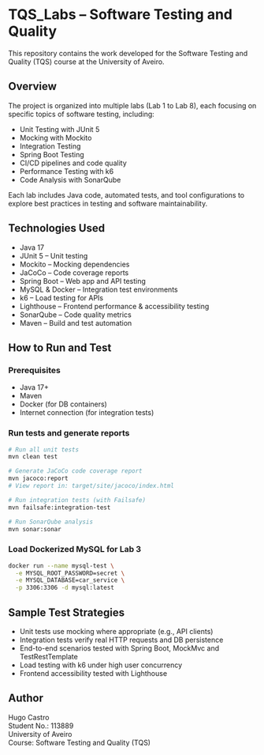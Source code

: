 # TQS_Labs – Software Testing and Quality

This repository contains the work developed for the Software Testing and Quality (TQS) course at the University of Aveiro.

## Overview

The project is organized into multiple labs (Lab 1 to Lab 8), each focusing on specific topics of software testing, including:

- Unit Testing with JUnit 5  
- Mocking with Mockito  
- Integration Testing  
- Spring Boot Testing  
- CI/CD pipelines and code quality  
- Performance Testing with k6  
- Code Analysis with SonarQube  

Each lab includes Java code, automated tests, and tool configurations to explore best practices in testing and software maintainability.

## Technologies Used

- Java 17  
- JUnit 5 – Unit testing  
- Mockito – Mocking dependencies  
- JaCoCo – Code coverage reports  
- Spring Boot – Web app and API testing  
- MySQL & Docker – Integration test environments  
- k6 – Load testing for APIs  
- Lighthouse – Frontend performance & accessibility testing  
- SonarQube – Code quality metrics  
- Maven – Build and test automation  

## How to Run and Test

### Prerequisites

- Java 17+  
- Maven  
- Docker (for DB containers)  
- Internet connection (for integration tests)  

### Run tests and generate reports

```bash
# Run all unit tests
mvn clean test

# Generate JaCoCo code coverage report
mvn jacoco:report
# View report in: target/site/jacoco/index.html

# Run integration tests (with Failsafe)
mvn failsafe:integration-test

# Run SonarQube analysis
mvn sonar:sonar
```

### Load Dockerized MySQL for Lab 3

```bash
docker run --name mysql-test \
  -e MYSQL_ROOT_PASSWORD=secret \
  -e MYSQL_DATABASE=car_service \
  -p 3306:3306 -d mysql:latest
```

## Sample Test Strategies

- Unit tests use mocking where appropriate (e.g., API clients)  
- Integration tests verify real HTTP requests and DB persistence  
- End-to-end scenarios tested with Spring Boot, MockMvc and TestRestTemplate  
- Load testing with k6 under high user concurrency  
- Frontend accessibility tested with Lighthouse  

## Author

Hugo Castro  
Student No.: 113889  
University of Aveiro  
Course: Software Testing and Quality (TQS)
